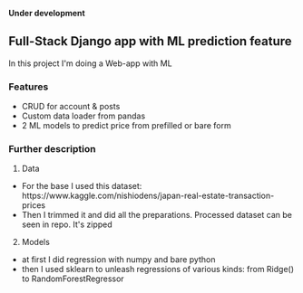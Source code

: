 **Under development**

<h2>Full-Stack Django app with ML prediction feature</h2>

In this project I'm doing a Web-app with ML

<h3>Features</h3>

<ul>
  <li>CRUD for account & posts</li>
  <li>Custom data loader from pandas</li>
  <li>2 ML models to predict price from prefilled or bare form</li>
 </ul>

<h3>Further description</h3>

1. Data
<ul>
  <li>For the base I used this dataset: https://www.kaggle.com/nishiodens/japan-real-estate-transaction-prices</li>
  <li>Then I trimmed it and did all the preparations. Processed dataset can be seen in repo. It's zipped</li>
</ul>

2. Models
<ul>
  <li>at first I did regression with numpy and bare python</li>
  <li>then I used sklearn to unleash regressions of various kinds: from Ridge() to RandomForestRegressor</li>
</ul>

